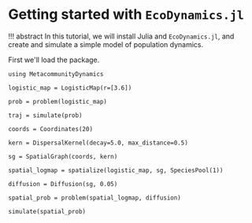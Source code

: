 # Getting started with `EcoDynamics.jl`

!!! abstract
    In this tutorial, we will install Julia and `EcoDynamics.jl`, and create and simulate a simple model of population dynamics.  


First we'll load the package. 

```@example 1
using MetacommunityDynamics
```

```@example 1
logistic_map = LogisticMap(r=[3.6])
```

```@example 1
prob = problem(logistic_map)
```

```@example 1
traj = simulate(prob)
```


```@example 1
coords = Coordinates(20)
```

```@example 1
kern = DispersalKernel(decay=5.0, max_distance=0.5)
```

```@example 1
sg = SpatialGraph(coords, kern)
```

```@example 1
spatial_logmap = spatialize(logistic_map, sg, SpeciesPool(1))
```

```@example 1
diffusion = Diffusion(sg, 0.05)
```

```@example 1
spatial_prob = problem(spatial_logmap, diffusion)
```
```@example 1
simulate(spatial_prob)
```


